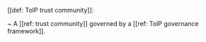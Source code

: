 [[def: ToIP trust community]]:

~ A [[ref: trust community]] governed by a [[ref: ToIP governance framework]].

